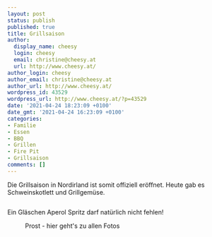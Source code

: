```yaml
---
layout: post
status: publish
published: true
title: Grillsaison
author:
  display_name: cheesy
  login: cheesy
  email: christine@cheesy.at
  url: http://www.cheesy.at/
author_login: cheesy
author_email: christine@cheesy.at
author_url: http://www.cheesy.at/
wordpress_id: 43529
wordpress_url: http://www.cheesy.at/?p=43529
date: '2021-04-24 18:23:09 +0100'
date_gmt: '2021-04-24 16:23:09 +0100'
categories:
- Familie
- Essen
- BBQ
- Grillen
- Fire Pit
- Grillsaison
comments: []
---
```

<!-- wp:paragraph -->
Die Grillsaison in Nordirland ist somit offiziell eröffnet. Heute gab es Schweinskotlett und Grillgemüse.
<!-- /wp:paragraph -->
<!-- wp:image {"id":43522} -->
<figure class="wp-block-image"><img src="{% link _fotos/leben-in-belfast/2021/bbq-saison/BBQ-006-2.jpg %}" alt="" class="wp-image-43522"></figure>
<!-- /wp:image -->
<!-- wp:paragraph -->
Ein Gläschen Aperol Spritz darf natürlich nicht fehlen!
<!-- /wp:paragraph -->
<!-- wp:image {"id":43518,"linkDestination":"custom"} -->
<figure class="wp-block-image"><a href="{% link _fotos/leben-in-belfast/2021/bbq-saison/index.md %}"><img src="{% link _fotos/leben-in-belfast/2021/bbq-saison/BBQ-002-2.jpg %}" alt="" class="wp-image-43518"></a><br>
<figcaption>Prost - hier geht's zu allen Fotos</figcaption>
</figure>
<!-- /wp:image -->
